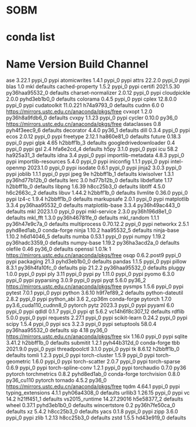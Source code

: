 # SOBM
# conda list
# Name                    Version                   Build  Channel
ase                       3.22.1                   pypi_0    pypi
atomicwrites              1.4.1                    pypi_0    pypi
attrs                     22.2.0                   pypi_0    pypi
blas                      1.0                         mkl    defaults
cached-property           1.5.2                    pypi_0    pypi
certifi                   2021.5.30        py36haa95532_0    defaults
charset-normalizer        2.0.12                   pypi_0    pypi
cloudpickle               2.0.0              pyhd3eb1b0_0    defaults
colorama                  0.4.5                    pypi_0    pypi
cplex                     12.8.0.0                 pypi_0    pypi
cudatoolkit               11.0.221             h74a9793_0    defaults
cudnn                     6.0                           0    https://mirrors.ustc.edu.cn/anaconda/pkgs/free
cvxopt                    1.2.0            py36h8a9fdb6_0    defaults
cvxpy                     1.1.23                   pypi_0    pypi
cycler                    0.10.0                   py36_0    https://mirrors.ustc.edu.cn/anaconda/pkgs/free
dataclasses               0.8                pyh4f3eec9_6    defaults
decorator                 4.4.0                    py36_1    defaults
dill                      0.3.4                    pypi_0    pypi
ecos                      2.0.12                   pypi_0    pypi
freetype                  2.12.1               ha860e81_0    defaults
future                    0.18.3                   pypi_0    pypi
glpk                      4.65                 h2bbff1b_3    defaults
googledrivedownloader     0.4                      pypi_0    pypi
gsl                       2.4                  hfa6e2cd_4    defaults
h5py                      3.1.0                    pypi_0    pypi
icu                       58.2                 ha925a31_3    defaults
idna                      3.4                      pypi_0    pypi
importlib-metadata        4.8.3                    pypi_0    pypi
importlib-resources       5.4.0                    pypi_0    pypi
iniconfig                 1.1.1                    pypi_0    pypi
intel-openmp              2023.1.0                 pypi_0    pypi
isodate                   0.6.1                    pypi_0    pypi
jinja2                    3.0.3                    pypi_0    pypi
joblib                    1.1.1                    pypi_0    pypi
jpeg                      9e                   h2bbff1b_1    defaults
kiwisolver                1.3.1            py36hd77b12b_0    defaults
lerc                      3.0                  hd77b12b_0    defaults
libdeflate                1.17                 h2bbff1b_0    defaults
libpng                    1.6.39               h8cc25b3_0    defaults
libtiff                   4.5.0                h6c2663c_2    defaults
libuv                     1.44.2               h2bbff1b_0    defaults
llvmlite                  0.36.0                   pypi_0    pypi
lz4-c                     1.9.4                h2bbff1b_0    defaults
markupsafe                2.0.1                    pypi_0    pypi
matplotlib                3.3.4            py36haa95532_0    defaults
matplotlib-base           3.3.4            py36h49ac443_0    defaults
mkl                       2023.1.0                 pypi_0    pypi
mkl-service               2.3.0            py36h196d8e1_0    defaults
mkl_fft                   1.3.0            py36h46781fe_0    defaults
mkl_random                1.1.1            py36h47e9c7a_0    defaults
multiprocess              0.70.12.2                pypi_0    pypi
networkx                  2.5.1              pyhd8ed1ab_0    conda-forge
ninja                     1.10.2               haa95532_5    defaults
ninja-base                1.10.2               h6d14046_5    defaults
numba                     0.53.1                   pypi_0    pypi
numpy                     1.19.2           py36hadc3359_0    defaults
numpy-base                1.19.2           py36ha3acd2a_0    defaults
olefile                   0.46                     py36_0    defaults
openssl                   1.0.1k                        1    https://mirrors.ustc.edu.cn/anaconda/pkgs/free
osqp                      0.6.2.post9              pypi_0    pypi
packaging                 21.3               pyhd3eb1b0_0    defaults
pandas                    1.1.5                    pypi_0    pypi
pillow                    8.3.1            py36h4fa10fc_0    defaults
pip                       21.2.2           py36haa95532_0    defaults
pluggy                    1.0.0                    pypi_0    pypi
ply                       3.11                     pypi_0    pypi
py                        1.11.0                   pypi_0    pypi
pyomo                     6.3.0                    pypi_0    pypi
pyparsing                 3.0.9                    pypi_0    pypi
pyqt                      5.6.0                    py36_2    https://mirrors.ustc.edu.cn/anaconda/pkgs/free
pysmps                    1.5.6                    pypi_0    pypi
pytest                    7.0.1                    pypi_0    pypi
python                    3.6.10               h9f7ef89_2    defaults
python-dateutil           2.8.2                    pypi_0    pypi
python_abi                3.6                     2_cp36m    conda-forge
pytorch                   1.7.0           py3.6_cuda110_cudnn8_0    pytorch
pytz                      2023.3                   pypi_0    pypi
pyyaml                    6.0                      pypi_0    pypi
qdldl                     0.1.7                    pypi_0    pypi
qt                        5.6.2           vc14h6f8c307_12    defaults
rdflib                    5.0.0                    pypi_0    pypi
requests                  2.27.1                   pypi_0    pypi
scikit-learn              0.24.2                   pypi_0    pypi
scipy                     1.5.4                    pypi_0    pypi
scs                       3.2.3                    pypi_0    pypi
setuptools                58.0.4           py36haa95532_0    defaults
sip                       4.18                     py36_0    https://mirrors.ustc.edu.cn/anaconda/pkgs/free
six                       1.16.0                   pypi_0    pypi
sqlite                    3.41.2               h2bbff1b_0    defaults
submitit                  1.2.1              pyh44b312d_0    conda-forge
tbb                       2021.9.0                 pypi_0    pypi
threadpoolctl             3.1.0                    pypi_0    pypi
tk                        8.6.12               h2bbff1b_0    defaults
tomli                     1.2.3                    pypi_0    pypi
torch-cluster             1.5.9                    pypi_0    pypi
torch-geometric           1.6.0                    pypi_0    pypi
torch-scatter             2.0.7                    pypi_0    pypi
torch-sparse              0.6.9                    pypi_0    pypi
torch-spline-conv         1.2.1                    pypi_0    pypi
torchaudio                0.7.0                      py36    pytorch
torchmetrics              0.8.2              pyhd8ed1ab_0    conda-forge
torchvision               0.8.0                py36_cu110    pytorch
tornado                   4.5.2                    py36_0    https://mirrors.ustc.edu.cn/anaconda/pkgs/free
tqdm                      4.64.1                   pypi_0    pypi
typing_extensions         4.1.1              pyh06a4308_0    defaults
urllib3                   1.26.15                  pypi_0    pypi
vc                        14.2                 h21ff451_1    defaults
vs2015_runtime            14.27.29016          h5e58377_2    defaults
wheel                     0.37.1             pyhd3eb1b0_0    defaults
wincertstore              0.2              py36h7fe50ca_0    defaults
xz                        5.4.2                h8cc25b3_0    defaults
yacs                      0.1.8                    pypi_0    pypi
zipp                      3.6.0                    pypi_0    pypi
zlib                      1.2.13               h8cc25b3_0    defaults
zstd                      1.5.5                hd43e919_0    defaults
